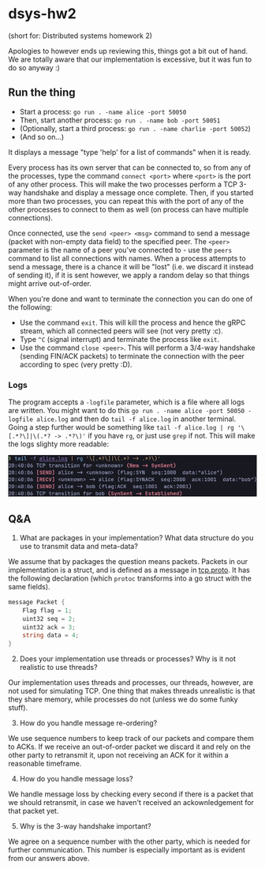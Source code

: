 # dsys-hw2

(short for: Distributed systems homework 2)

Apologies to however ends up reviewing this, things got a bit out of hand. We are totally aware that our implementation is excessive, but it was fun to do so anyway :)

## Run the thing
- Start a process: `go run . -name alice -port 50050`
- Then, start another process: `go run . -name bob -port 50051`
- (Optionally, start a third process: `go run . -name charlie -port 50052`)
- (And so on...)

It displays a message "type 'help' for a list of commands" when it is ready.

Every process has its own server that can be connected to, so from any of the processes, type the command `connect <port>` where `<port>` is the port of any other process. This will make the two processes perform a TCP 3-way handshake and display a message once complete. Then, if you started more than two processes, you can repeat this with the port of any of the other processes to connect to them as well (on process can have multiple connections).

Once connected, use the `send <peer> <msg>` command to send a message (packet with non-empty data field) to the specified peer. The `<peer>` parameter is the name of a peer you've connected to - use the `peers` command to list all connections with names. When a process attempts to send a message, there is a chance it will be "lost" (i.e. we discard it instead of sending it), if it is sent however, we apply a random delay so that things might arrive out-of-order.

When you're done and want to terminate the connection you can do one of the following:
- Use the command `exit`. This will kill the process and hence the gRPC stream, which all connected peers will see (not very pretty :c).
- Type `^C` (signal interrupt) and terminate the process like `exit`.
- Use the command `close <peer>`. This will perform a 3/4-way handshake (sending FIN/ACK packets) to terminate the connection with the peer according to spec (very pretty :D).

### Logs
The program accepts a `-logfile` parameter, which is a file where all logs are written. You might want to do this `go run . -name alice -port 50050 -logfile alice.log` and then do `tail -f alice.log` in another terminal. Going a step further would be something like `tail -f alice.log | rg '\[.*?\]|\(.*? -> .*?\)'` if you have `rg`, or just use `grep` if not. This will make the logs slighty more readable:

![log output for one side of 3-way handshake](https://github.com/JonasUJ/dsys-hw2/blob/main/media/log.png?raw=true)

## Q&A

1. What are packages in your implementation? What data structure do you use to transmit data and meta-data?

We assume that by packages the question means packets.
Packets in our implementation is a struct, and is defined as a message in [tcp.proto](https://github.com/JonasUJ/dsys-hw2/blob/main/tcp/tcp.proto#L19-L24). It has the following declaration (which `protoc` transforms into a go struct with the same fields).
```cs
message Packet {
    Flag flag = 1;
    uint32 seq = 2;
    uint32 ack = 3;
    string data = 4;
}
```

2. Does your implementation use threads or processes? Why is it not realistic to use threads?

Our implementation uses threads and processes, our threads, however, are not used for simulating TCP. One thing that makes threads unrealistic is that they share memory, while processes do not (unless we do some funky stuff).

3. How do you handle message re-ordering?

We use sequence numbers to keep track of our packets and compare them to ACKs. If we receive an out-of-order packet we discard it and rely on the other party to retransmit it, upon not receiving an ACK for it within a reasonable timeframe.

4. How do you handle message loss?

We handle message loss by checking every second if there is a packet that we should retransmit, in case we haven't received an ackownledgement for that packet yet.

5. Why is the 3-way handshake important?

We agree on a sequence number with the other party, which is needed for further communication. This number is especially important as is evident from our answers above.
